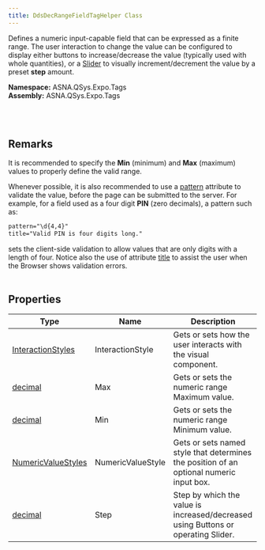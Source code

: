 ```yaml
---
title: DdsDecRangeFieldTagHelper Class
---
```


Defines a numeric input-capable field that can be expressed as a finite range. The user interaction to change the value can be configured to display either buttons to increase/decrease the value (typically used with whole quantities), or a [Slider](https://developer.apple.com/design/human-interface-guidelines/sliders) to visually increment/decrement the value by a preset **step** amount.

**Namespace:** ASNA.QSys.Expo.Tags <br/>
**Assembly:** ASNA.QSys.Expo.Tags

<br>
<br>

## Remarks

It is recommended to specify the **Min** (minimum) and **Max** (maximum) values to properly define the valid range.

Whenever possible, it is also recommended to use a [pattern](https://developer.mozilla.org/en-US/docs/Web/HTML/Attributes/pattern) attribute to validate the value, before the page can be submitted to the server. For example, for a field used as a four digit **PIN** (zero decimals), a pattern such as:

```html
pattern="\d{4,4}"
title="Valid PIN is four digits long."
```

sets the client-side validation to allow values that are only digits with a length of four. Notice also the use of attribute [title](https://developer.mozilla.org/en-US/docs/Web/HTML/Attributes/pattern#usability) to assist the user when the Browser shows validation errors.
<br>
<br>

## Properties

| Type | Name | Description
| --- | --- | --- 
| [InteractionStyles](dds-dec-range-field-tag-helper/interaction-styles.html) | InteractionStyle | Gets or sets how the user interacts with the visual component. | 
| [decimal](https://learn.microsoft.com/en-us/dotnet/api/system.decimal?view=net-7.0) | Max | Gets or sets the numeric range Maximum value. | 
| [decimal](https://learn.microsoft.com/en-us/dotnet/api/system.decimal?view=net-7.0) | Min | Gets or sets the numeric range Minimum value. | 
| [NumericValueStyles](dds-dec-range-field-tag-helper/numeric-value-styles.html) | NumericValueStyle | Gets or sets named style that determines the position of an optional numeric input box. | 
| [decimal](https://learn.microsoft.com/en-us/dotnet/api/system.decimal?view=net-7.0) | Step | Step by which the value is increased/decreased using Buttons or operating Slider. | 

<br>
<br>

